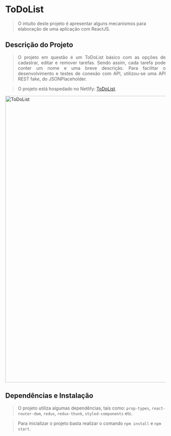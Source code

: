 
# ToDoList

> O intuito deste projeto é apresentar alguns mecanismos para elaboração de uma aplicação com ReactJS.
## Descrição do Projeto

> <p align="justify">O projeto em questão é um ToDoList básico com as opções de cadastrar, editar e remover tarefas. Sendo assim, cada tarefa pode conter um nome e uma breve descrição. Para facilitar o desenvolvimento e testes de conexão com API, utilizou-se uma API REST fake, do JSONPlaceholder.</p>

> O projeto está hospedado no Netlify: [ToDoList](https://mystifying-newton-9c5a3b.netlify.app/task).

<img src="https://user-images.githubusercontent.com/47945703/129308723-d3a4deb0-806c-4e9e-a743-622551c99e43.png" alt="ToDoList" width="900"/>

## Dependências e Instalação

> O projeto utiliza algumas dependências, tais como: `prop-types`, `react-router-dom`, `redux`, `redux-thunk`, `styled-components` etc.

> Para inicializar o projeto basta realizar o comando `npm install` e `npm start`.
